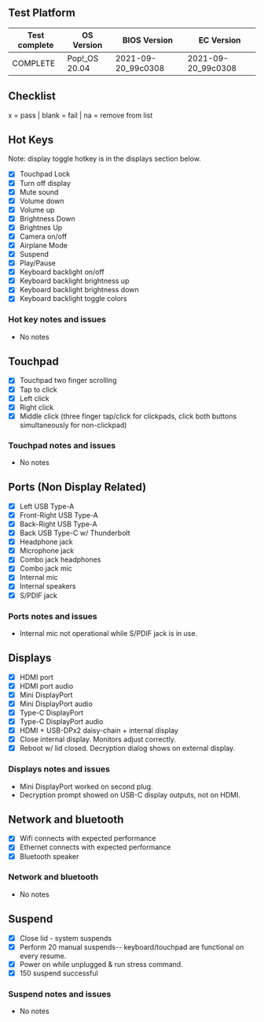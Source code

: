 ## Test Platform

| Test complete | OS Version     | BIOS Version       | EC Version         |
| ------------- | ---------------| ------------------ | ------------------ |
| COMPLETE      | Pop!\_OS 20.04 | 2021-09-20_99c0308 | 2021-09-20_99c0308 |

## Checklist
x = pass | blank = fail | na = remove from list

## Hot Keys

Note: display toggle hotkey is in the displays section below.

- [X] Touchpad Lock
- [X] Turn off display
- [X] Mute sound
- [X] Volume down
- [X] Volume up
- [X] Brightness Down
- [X] Brightnes Up
- [X] Camera on/off
- [X] Airplane Mode
- [X] Suspend
- [X] Play/Pause
- [X] Keyboard backlight on/off
- [X] Keyboard backlight brightness up
- [X] Keyboard backlight brightness down
- [X] Keyboard backlight toggle colors

### Hot key notes and issues

- No notes

## Touchpad

- [X] Touchpad two finger scrolling 
- [X] Tap to click
- [X] Left click
- [X] Right click
- [X] Middle click (three finger tap/click for clickpads, click both buttons simultaneously for non-clickpad)

### Touchpad notes and issues

- No notes

## Ports (Non Display Related)

- [X] Left USB Type-A
- [X] Front-Right USB Type-A
- [X] Back-Right USB Type-A
- [X] Back USB Type-C w/ Thunderbolt
- [X] Headphone jack
- [X] Microphone jack
- [X] Combo jack headphones
- [X] Combo jack mic
- [X] Internal mic
- [X] Internal speakers
- [X] S/PDIF jack

### Ports notes and issues

- Internal mic not operational while S/PDIF jack is in use.

## Displays

- [X] HDMI port
- [X] HDMI port audio
- [X] Mini DisplayPort
- [X] Mini DisplayPort audio
- [X] Type-C DisplayPort
- [X] Type-C DisplayPort audio
- [X] HDMI + USB-DPx2 daisy-chain + internal display
- [X] Close internal display. Monitors adjust correctly.
- [X] Reboot w/ lid closed. Decryption dialog shows on external display.

### Displays notes and issues

- Mini DisplayPort worked on second plug.
- Decryption prompt showed on USB-C display outputs, not on HDMI.

## Network and bluetooth

- [X] Wifi connects with expected performance
- [X] Ethernet connects with expected performance
- [X] Bluetooth speaker

### Network and bluetooth

- No notes

## Suspend

- [X] Close lid - system suspends
- [X] Perform 20 manual suspends-- keyboard/touchpad are functional on every resume.
- [X] Power on while unplugged & run stress command.
- [X] 150 suspend successful

### Suspend notes and issues

- No notes

